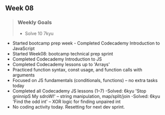 ## Week 08
>
> ### Weekly Goals
>
> - Solve 10 7kyu
- Started bootcamp prep week - Completed Codecademy Introduction to JavaScript
- Started Week08: bootcamp technical prep sprint
- Completed Codecademy Introduction to JS
- Completed Codecademy lessons up to 'Arrays'
- Practiced function syntax, const usage, and function calls with arguments
- Focused on JS fundamentals (conditionals, functions) – no extra tasks today
- Completed all Codecademy JS lessons (1–7)
-Solved: 6kyu 'Stop gninnipS My sdroW!' – string manipulation, map/split/join
-Solved: 6kyu 'Find the odd int' – XOR logic for finding unpaired int
- No coding activity today. Resetting for next dev sprint.
